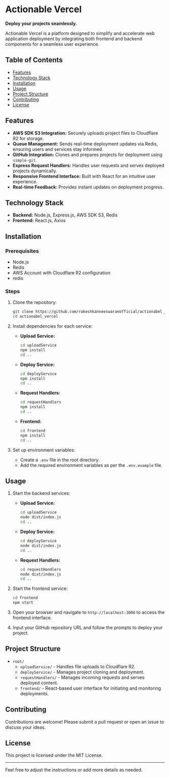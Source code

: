 
# Actionable Vercel

**Deploy your projects seamlessly.**

Actionable Vercel is a platform designed to simplify and accelerate web application deployment by integrating both frontend and backend components for a seamless user experience.

## Table of Contents

- [Features](#features)
- [Technology Stack](#technology-stack)
- [Installation](#installation)
- [Usage](#usage)
- [Project Structure](#project-structure)
- [Contributing](#contributing)
- [License](#license)

## Features

- **AWS SDK S3 Integration:** Securely uploads project files to Cloudflare R2 for storage.
- **Queue Management:** Sends real-time deployment updates via Redis, ensuring users and services stay informed.
- **GitHub Integration:** Clones and prepares projects for deployment using `simple-git`.
- **Express Request Handlers:** Handles user requests and serves deployed projects dynamically.
- **Responsive Frontend Interface:** Built with React for an intuitive user experience.
- **Real-time Feedback:** Provides instant updates on deployment progress.

## Technology Stack

- **Backend:** Node.js, Express.js, AWS SDK S3, Redis
- **Frontend:** React.js, Axios

## Installation

### Prerequisites

- Node.js
- Redis
- AWS Account with Cloudflare R2 configuration
- redis

### Steps

1. Clone the repository:
   ```sh
   git clone https://github.com/rakeshkanneeswaranofficial/actionabel_vercel
   cd actionabel_vercel
   ```

2. Install dependencies for each service:

   - **Upload Service:**
     ```sh
     cd uploadService
     npm install
     cd ..
     ```

   - **Deploy Service:**
     ```sh
     cd deployService
     npm install
     cd ..
     ```

   - **Request Handlers:**
     ```sh
     cd requestHandlers
     npm install
     cd ..
     ```

   - **Frontend:**
     ```sh
     cd frontend
     npm install
     cd ..
     ```

3. Set up environment variables:
   - Create a `.env` file in the root directory.
   - Add the required environment variables as per the `.env.example` file.

## Usage

1. Start the backend services:
   - **Upload Service:**
     ```sh
     cd uploadService
     node dist/index.js
     cd ..
     ```

   - **Deploy Service:**
     ```sh
     cd deployService
     node dist/index.js
     cd ..
     ```

   - **Request Handlers:**
     ```sh
     cd requestHandlers
     node dist/index.js
     cd ..
     ```

2. Start the frontend service:
   ```sh
   cd frontend
   npm start
   ```

3. Open your browser and navigate to `http://localhost:3000` to access the frontend interface.

4. Input your GitHub repository URL and follow the prompts to deploy your project.

## Project Structure

- `root/`
  - `uploadService/` - Handles file uploads to Cloudflare R2.
  - `deployService/` - Manages project cloning and deployment.
  - `requestHandlers/` - Manages incoming requests and serves deployed content.
  - `frontend/` - React-based user interface for initiating and monitoring deployments.

## Contributing

Contributions are welcome! Please submit a pull request or open an issue to discuss your ideas.

## License

This project is licensed under the MIT License.

---

Feel free to adjust the instructions or add more details as needed.